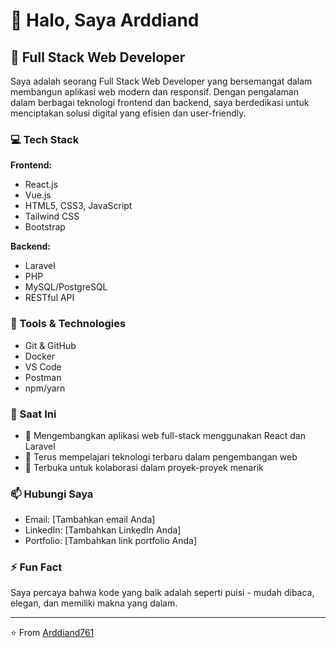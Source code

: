 # 👋 Halo, Saya Arddiand

## 🚀 Full Stack Web Developer

Saya adalah seorang Full Stack Web Developer yang bersemangat dalam membangun aplikasi web modern dan responsif. Dengan pengalaman dalam berbagai teknologi frontend dan backend, saya berdedikasi untuk menciptakan solusi digital yang efisien dan user-friendly.

### 💻 Tech Stack

**Frontend:**

- React.js
- Vue.js
- HTML5, CSS3, JavaScript
- Tailwind CSS
- Bootstrap

**Backend:**

- Laravel
- PHP
- MySQL/PostgreSQL
- RESTful API

### 🔧 Tools & Technologies

- Git & GitHub
- Docker
- VS Code
- Postman
- npm/yarn

### 🌱 Saat Ini

- 🔭 Mengembangkan aplikasi web full-stack menggunakan React dan Laravel
- 🌱 Terus mempelajari teknologi terbaru dalam pengembangan web
- 👯 Terbuka untuk kolaborasi dalam proyek-proyek menarik

### 📫 Hubungi Saya

- Email: [Tambahkan email Anda]
- LinkedIn: [Tambahkan LinkedIn Anda]
- Portfolio: [Tambahkan link portfolio Anda]

### ⚡ Fun Fact

Saya percaya bahwa kode yang baik adalah seperti puisi - mudah dibaca, elegan, dan memiliki makna yang dalam.

---

⭐️ From [Arddiand761](https://github.com/Arddiand761)
